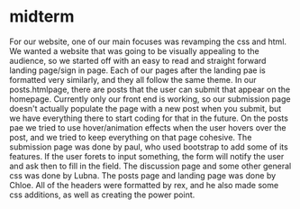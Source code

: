 # midterm
For our website, one of our main focuses was revamping the css and html. We wanted a website that was going to be visually appealing to the audience, so we started off with an easy to read and straight forward landing page/sign in page. Each of our pages after the landing pae is formatted very similarly, and they all follow the same theme. In our posts.htmlpage, there are posts that the user can submit that appear on the homepage. Currently only our front end is working, so our submission page doesn't actually populate the page with a new post when you submit, but we have everything there to start coding for that in the future. On the posts pae we tried to use hover/animation effects when the user hovers over the post, and we tried to keep everything on that page cohesive. The submission page was done by paul, who used bootstrap to add some of its features. If the user forets to input something, the form will notify the user and ask then to fill in the field. The discussion page and some other general css was done by Lubna. The posts page and landing page was done by Chloe. All of the headers were formatted by rex, and he also made some css additions, as well as creating the power point.
